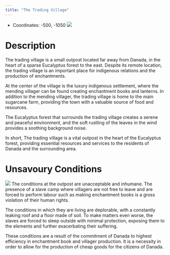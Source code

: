 ```yaml
---
title: "The Trading Village"
---
```

-  Coordinates: -500, -1050
![](BNB-Survival/images/Pasted%20image%2020230204171409.png)
# Description
The trading village is a small outpost located far away from Danada, in the heart of a sparse Eucalyptus forest to the east. Despite its remote location, the trading village is an important place for indigenous relations and the production of enchantments.

At the center of the village is the luxury indigenous settlement, where the mending villager can be found creating enchantment books and lanterns. In addition to the mending villager, the trading village is home to the main sugarcane farm, providing the town with a valuable source of food and resources.

The Eucalyptus forest that surrounds the trading village creates a serene and peaceful environment, and the soft rustling of the leaves in the wind provides a soothing background noise.

In short, The trading village is a vital outpost in the heart of the Eucalyptus forest, providing essential resources and services to the residents of Danada and the surrounding area.

# Unsavoury Conditions
![](BNB-Survival/images/Pasted%20image%2020230204171422.png)
The conditions at the outpost are unacceptable and inhumane. The presence of a slave camp where villagers are not free to leave and are forced to perform labour such as making enchantment books is a gross violation of their human rights.

The conditions in which they are living are deplorable, with a constantly leaking roof and a floor made of soil. To make matters even worse, the slaves are forced to sleep outside with minimal protection, exposing them to the elements and further exacerbating their suffering. 

These conditions are a result of the commitment of Danada to highest efficiency in enchantment book and villager production. It is a necessity in order to allow for the production of cheap goods for the citizens of Danada.